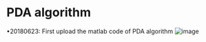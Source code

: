 # PDA algorithm
  •20180623: First upload the matlab code of PDA algorithm
  ![image](https://github.com/hcheng1005/RADAR/blob/master/Target_Association/PDA/PDA_figure.png)
  

